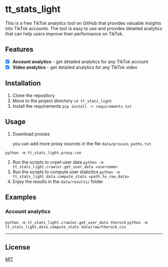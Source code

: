 # tt_stats_light
This is a free TikTok analytics tool on GitHub that provides valuable insights into TikTok accounts. The tool is easy to use and provides detailed analytics that can help users improve their performance on TikTok.


## Features
- [x] **Account analytics** - get detailed analytics for any TikTok account
- [x] **Video analytics** - get detailed analytics for any TikTok video

## Installation
1. Clone the repository
2. Move to the project directory
```cd tt_stats_light```
3. Install the requirements
```pip install -r requirements.txt```

## Usage
1. Download proxies
    
    you can add more proxy sources in the file ```data/proxies_paths.txt```

```python -m tt_stats_light.proxy.run```

2. Run the scripts to crawl user data
```python -m tt_stats_light.crawler.get_user_data <username>```
3. Run the scripts to compute user statictics
```python -m tt_stats_light.data.compute_stats <path_to_row_data>```
4. Enjoy the results in the ```data/results/``` folder


## Examples
### Account analytics
```python -m tt_stats_light.crawler.get_user_data therock```
```python -m tt_stats_light.data.compute_stats data/raw/therock.csv```

***
## License
[MIT](https://choosealicense.com/licenses/mit/)

